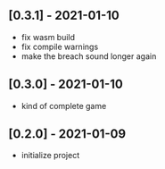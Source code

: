 <!-- next-header -->

## [0.3.1] - 2021-01-10
- fix wasm build
- fix compile warnings
- make the breach sound longer again

## [0.3.0] - 2021-01-10
- kind of complete game

## [0.2.0] - 2021-01-09
- initialize project
